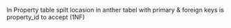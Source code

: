 In Property table spilt locasion in anther tabel with primary & foreign keys is property_id to accept (1NF)

[normalization link]: (https://viewer.diagrams.net/?tags=%7B%7D&lightbox=1&highlight=0000ff&edit=_blank&layers=1&nav=1&title=%E2%80%AB%D9%85%D8%AE%D8%B7%D8%B7%20%D8%AF%D9%88%D9%86%20%D8%A7%D8%B3%D9%85%E2%80%AC&dark=auto#R%3Cmxfile%3E%3Cdiagram%20name%3D%22Page-1%22%20id%3D%22gmpGkzY4kMCDTkCMEl9c%22%3E7Vtdc6M2FP01nmkfnOHb9uM6m20fkjZN2mm3Lx4ZaUENSIyQ43h%2FfSUQGBB25HUwu9s%2BBS66Mro65%2Bjqikzc6%2FTlJway%2BI5ClEwcC75M3PcTx7FnM1f8kZadssxtZYkYhsq2Nzziz0gZLWXdYIjyVkNOacJx1jaGlBAU8pYNMEa37WafaNL%2B1QxESDM8hiDRrX9iyOPSOndme%2FvPCEdx9ct2sCifpKBqrEaSxwDSbcsEIMg4fkbXNKFMvSjYcCqfujcT95pRysur9OUaJTK2VdTKLj4ceFq%2FNkOEmzg8%2FfJ3tP4DW%2FB2%2BvDwsHDt3%2BLZVPXyDJKNCsfECRLR33ItLiJ5sckRq4yi99quxsx3VSDzLU4TQMTd8hMl%2FFE9scR9GOME3oId3chXzTkIn6q7ZUwZ%2Fizag0Q8soVBPGZc4cS1Wi0epafqk6FctLmvxm93THfgpdXwFuS8ehuaJCDL8bp4P%2BmYAhZhsqSc01Q12saYo8cMhLLNVmBfvghPq5dUcUOMo5eDE2LX0yzog2iKONuJJjV3FEgUc%2BbqdrtHoe3NS1vcRGDlBxSgorrr%2BtceBFMAicQAT%2Fm5wNJ%2Fze38GEg4YgRwtKQbAvMm5MRFY5x7UwHEU0Dpa6iUIFwJJ4VDiJ8rGH7CLOcrAlLUAGnjeY9LAk71QCnAiXHrDOT5ljK4ikEem3vFlKDVhqTrFt%2BOOzFaTPEP0QYJeDvXcvJodQVgismPxn2FDIlphSvAjV1qsWBdS9e1oxWCNbxNKJDgiIjrULBHBMBdSm5hIdPv1IMUQyjdSz6DdS0uGcWEF%2Bj0lxP%2FvexLKGxeCkgpKIw%2BlRIsLISWEoWTpGMy4vRhGdWJvmtT6FVie0eI3SLZyYwKNEbdM5qJke6OyfjwGuh3RGnWEyq%2FR5Xs%2BWChmmuhylSo%2BgXoJCERmU7IsEgJKDGXKxqCkxwyhkO0Eq%2B8IkXEBhSATQZfcfnOiR8chbfTRrfr6%2Bi2%2B9BtD4VuR0%2F4lpQ%2BYRKNrAOVHlaRWuhC4PQKQTc%2FebtQOVqo1mWo%2BnWgSFtXkg7maQWBpzlwKpLgVcFvYx%2FxXnyTyyQhE79XzPR1uZ0SqVOKoLoFJEQJgm%2BZLnzf1H8tu%2FfbgO7Bs9OHZ2swPLt6DgB2qRzkqNSfdzSyj%2FlWcMlsyfH0FKCMVD%2FzQSq2QuZrZtXXScyvnMQIYwqN3X4QLIWYr0LAFNFFR5nYahfXgiQ4Qwcp%2F53z1z3O386CZOtL96yHv4vBQKlvih%2FQM0bbcdnr%2Bm36ToO%2BDL6PvsMJnb7ZYUWk%2BtnLRHItF0XLnvrmix9NS%2BX8f7E8ES%2FzoI0X19PwMu%2Fh1bGa13lomWlouUN5LovGoxJr2iFWnf02ieVedvOgb41TUISqn1lpGcfVmsKdeboqk%2BL%2FAE2OgPGMnLJW1SYigqEAUe1nGxOCYISqyj9lIleJKAHJzd66ZLJujKAK%2Br7NLaWZCvQ%2FiPOdOgEoTktaM4xeMP%2Brcf1RdnXlq7v3Vdm%2FuNlVNwS%2Bk2dF4vbm4TNi9Hd6B8iufPIBy2EX7crxyEEcp60YM92wEB0LjtU%2FlwwlQB4JtXo7Usq%2Fl7A8XDGzLb%2FdhdiGRogrr7cvzlega4hAWXHuAIHFNF2LfecltNKz2jHpOdroW1P8wXjhjckL6yReiPEWTleLhVsZSk%2Fbm1WGvXNx1%2FK%2BRwyLsEmt1amWAgJ%2FLURxYJ45Von7Iw0PYMiYj%2BdBQk9KZTVpXNp4nRSjhzd9NbfheDMbhTdHOOD63wYHAlMO%2BKOSYP7t5As1JlwR3AYmptaVZc3PBsWFchBTXBxSisvgwnNGXS9rLHxsQuE1XMz8JizsVxFxYUVYmCrCgROsCynCQl8W%2Bw6jLrksBotORdoySycH22Z5thaP0ehhG9PD8VpL6beimKa8GVkxx9l5V9Nrt6b2yj9F%2FMp5HFj%2BPNd0Gg%2BcAlxoGsdJiGqWnjGNlKDh2Wg%2BjeOyUT9aDeX3qpiMupC5nVKRZ%2Bvfn%2FSdYQ32bZU%2FzkJ2%2BVXEW5wJx%2F7an3bY5nRmauDanz9Onr5PKpxWzv1qTvFFBbHL5umecZ4%2BCKK6H4V3j9kGBpSnp%2F9bhrl%2B9HZJ2XQ61eRatppfynu6bPpDLS%2F%2BOOXkA8me8wXZ3tB665vWgJ1R61%2B%2BfnbyNeQJgQZ4s38NGawO7I%2B7u7GugmB20kLTu3l9m2PKgdcfY%2BaMWycKRsocvzTzGEECjQsXB74xODOTmHa%2BdXe633cNnZt%2BjamE2zmrd8yEdbBKYtXxSDQqzk7aynrlzBZnlwYvkKcb02uoEzZxu%2F9f4ZI0%2B3%2FIdm%2F%2BBQ%3D%3D%3C%2Fdiagram%3E%3C%2Fmxfile%3E)

